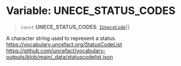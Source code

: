 # Variable: UNECE\_STATUS\_CODES

> `const` **UNECE\_STATUS\_CODES**: [`IUneceCode`](../interfaces/IUneceCode.md)[]

A character string used to represent a status.
https://vocabulary.uncefact.org/StatusCodeList
https://github.com/uncefact/vocabulary-outputs/blob/main/_data/statuscodelist.json
